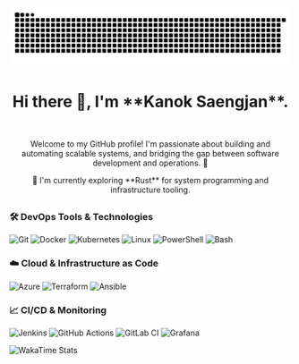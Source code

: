 <p align = "center">
	<img src = "https://github.com/7oSkaaa/7oSkaaa/blob/output/github-contribution-grid-snake.svg?" alt = "Snake Game"/>
</p>

<h1 align="center">
	Hi there 👋, I'm **Kanok Saengjan**.
</h1>
<br/>
<p align = "center">
	Welcome to my GitHub profile! I'm passionate about building and automating scalable systems, and bridging the gap between software development and operations. 🚀
</p>
<p align="center">
	🌱 I'm currently exploring **Rust** for system programming and infrastructure tooling.
</p>

##

<h3 align="left">🛠️ DevOps Tools & Technologies</h3>
<p align='left'>
    <img src="https://img.shields.io/badge/git-%23F05033.svg?style=for-the-badge&logo=git&logoColor=white" alt="Git" height="40"/>
    <img src="https://img.shields.io/badge/docker-%230db7ed.svg?style=for-the-badge&logo=docker&logoColor=white" alt="Docker" height="40"/>
    <img src="https://img.shields.io/badge/kubernetes-%23326ce5.svg?style=for-the-badge&logo=kubernetes&logoColor=white" alt="Kubernetes" height="40"/>
    <img src="https://img.shields.io/badge/linux-%23FCC624.svg?style=for-the-badge&logo=linux&logoColor=black" alt="Linux" height="40"/>
    <img src="https://img.shields.io/badge/powershell-%235391FE.svg?style=for-the-badge&logo=powershell&logoColor=white" alt="PowerShell" height="40"/>
    <img src="https://img.shields.io/badge/bash-%23121011.svg?style=for-the-badge&logo=gnu-bash&logoColor=white" alt="Bash" height="40"/>
</p>

<h3 align="left">☁️ Cloud & Infrastructure as Code</h3>
<p align='left'>
    <img src="https://img.shields.io/badge/azure-%230072C6.svg?style=for-the-badge&logo=microsoftazure&logoColor=white" alt="Azure" height="40"/>
    <img src="https://img.shields.io/badge/terraform-%235835CC.svg?style=for-the-badge&logo=terraform&logoColor=white" alt="Terraform" height="40"/>
    <img src="https://img.shields.io/badge/ansible-%23EE0000.svg?style=for-the-badge&logo=ansible&logoColor=white" alt="Ansible" height="40"/>
</p>

<h3 align="left">📈 CI/CD & Monitoring</h3>
<p align='left'>
    <img src="https://img.shields.io/badge/jenkins-%232C5268.svg?style=for-the-badge&logo=jenkins&logoColor=white" alt="Jenkins" height="40"/>
    <img src="https://img.shields.io/badge/githubactions-%232671E5.svg?style=for-the-badge&logo=githubactions&logoColor=white" alt="GitHub Actions" height="40"/>
    <img src="https://img.shields.io/badge/gitlabci-%23171516.svg?style=for-the-badge&logo=gitlab&logoColor=white" alt="GitLab CI" height="40"/>
    <img src="https://img.shields.io/badge/grafana-%23F46800.svg?style=for-the-badge&logo=grafana&logoColor=white" alt="Grafana" height="40"/>
</p>

![WakaTime Stats](https://wakatime.com/share/@QuarterCen/f2083339-dc0f-44d5-a794-446861054c85.svg)
